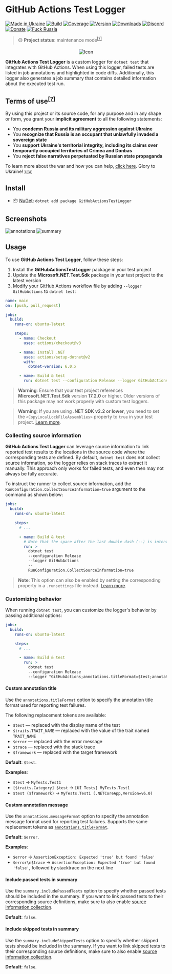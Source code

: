 # GitHub Actions Test Logger

[![Made in Ukraine](https://img.shields.io/badge/made_in-ukraine-ffd700.svg?labelColor=0057b7)](https://tyrrrz.me/ukraine)
[![Build](https://img.shields.io/github/actions/workflow/status/Tyrrrz/GitHubActionsTestLogger/main.yml?branch=master)](https://github.com/Tyrrrz/GitHubActionsTestLogger/actions)
[![Coverage](https://img.shields.io/codecov/c/github/Tyrrrz/GitHubActionsTestLogger/master)](https://codecov.io/gh/Tyrrrz/GitHubActionsTestLogger)
[![Version](https://img.shields.io/nuget/v/GitHubActionsTestLogger.svg)](https://nuget.org/packages/GitHubActionsTestLogger)
[![Downloads](https://img.shields.io/nuget/dt/GitHubActionsTestLogger.svg)](https://nuget.org/packages/GitHubActionsTestLogger)
[![Discord](https://img.shields.io/discord/869237470565392384?label=discord)](https://discord.gg/2SUWKFnHSm)
[![Donate](https://img.shields.io/badge/donate-$$$-8a2be2.svg)](https://tyrrrz.me/donate)
[![Fuck Russia](https://img.shields.io/badge/fuck-russia-e4181c.svg?labelColor=000000)](https://twitter.com/tyrrrz/status/1495972128977571848)

> 🟡 **Project status**: maintenance mode<sup>[[?]](https://github.com/Tyrrrz/.github/blob/master/docs/project-status.md)</sup>

<p align="center">
    <img src="favicon.png" alt="Icon" />
</p>

**GitHub Actions Test Logger** is a custom logger for `dotnet test` that integrates with GitHub Actions.
When using this logger, failed tests are listed in job annotations and highlighted in code diffs.
Additionally, this logger also generates a job summary that contains detailed information about the executed test run.

## Terms of use<sup>[[?]](https://github.com/Tyrrrz/.github/blob/master/docs/why-so-political.md)</sup>

By using this project or its source code, for any purpose and in any shape or form, you grant your **implicit agreement** to all the following statements:

- You **condemn Russia and its military aggression against Ukraine**
- You **recognize that Russia is an occupant that unlawfully invaded a sovereign state**
- You **support Ukraine's territorial integrity, including its claims over temporarily occupied territories of Crimea and Donbas**
- You **reject false narratives perpetuated by Russian state propaganda**

To learn more about the war and how you can help, [click here](https://tyrrrz.me/ukraine). Glory to Ukraine! 🇺🇦

## Install

- 📦 [NuGet](https://nuget.org/packages/GitHubActionsTestLogger): `dotnet add package GitHubActionsTestLogger`

## Screenshots

![annotations](.assets/annotations.png)
![summary](.assets/summary.png)

## Usage

To use **GitHub Actions Test Logger**, follow these steps:

1. Install the **GitHubActionsTestLogger** package in your test project
2. Update the **Microsoft.NET.Test.Sdk** package in your test project to the latest version
3. Modify your GitHub Actions workflow file by adding `--logger GitHubActions` to `dotnet test`:

```yaml
name: main
on: [push, pull_request]

jobs:
  build:
    runs-on: ubuntu-latest

    steps:
      - name: Checkout
        uses: actions/checkout@v3

      - name: Install .NET
        uses: actions/setup-dotnet@v2
        with:
          dotnet-version: 6.0.x

      - name: Build & test
        run: dotnet test --configuration Release --logger GitHubActions
```

> **Warning**:
> Ensure that your test project references **Microsoft.NET.Test.Sdk** version **17.2.0** or higher.
> Older versions of this package may not work properly with custom test loggers.

> **Warning**:
> If you are using **.NET SDK v2.2 or lower**, you need to set the `<CopyLocalLockFileAssemblies>` property to `true` in your test project.
> [Learn more](https://github.com/Tyrrrz/GitHubActionsTestLogger/issues/5#issuecomment-648431667).

### Collecting source information

**GitHub Actions Test Logger** can leverage source information to link reported test results to the locations in the source code where the corresponding tests are defined.
By default, `dotnet test` does not collect source information, so the logger relies on stack traces to extract it manually.
This approach only works for failed tests, and even then may not always be fully accurate.

To instruct the runner to collect source information, add the `RunConfiguration.CollectSourceInformation=true` argument to the command as shown below:

```yml
jobs:
  build:
    runs-on: ubuntu-latest

    steps:
      # ...

      - name: Build & test
        # Note that the space after the last double dash (--) is intentional
        run: >
          dotnet test
          --configuration Release
          --logger GitHubActions
          --
          RunConfiguration.CollectSourceInformation=true
```

> **Note**:
> This option can also be enabled by setting the corresponding property in a `.runsettings` file instead.
> [Learn more](https://learn.microsoft.com/en-us/visualstudio/test/configure-unit-tests-by-using-a-dot-runsettings-file).

### Customizing behavior

When running `dotnet test`, you can customize the logger's behavior by passing additional options:

```yml
jobs:
  build:
    runs-on: ubuntu-latest

    steps:
      # ...

      - name: Build & test
        run: >
          dotnet test
          --configuration Release
          --logger "GitHubActions;annotations.titleFormat=$test;annotations.messageFormat=$error"
```

#### Custom annotation title

Use the `annotations.titleFormat` option to specify the annotation title format used for reporting test failures.

The following replacement tokens are available:

- `$test` — replaced with the display name of the test
- `$traits.TRAIT_NAME` — replaced with the value of the trait named `TRAIT_NAME`
- `$error` — replaced with the error message
- `$trace` — replaced with the stack trace
- `$framework` — replaced with the target framework

**Default**: `$test`.

**Examples**:

- `$test` → `MyTests.Test1`
- `[$traits.Category] $test` → `[UI Tests] MyTests.Test1`
- `$test ($framework)` → `MyTests.Test1 (.NETCoreApp,Version=v6.0)`

#### Custom annotation message

Use the `annotations.messageFormat` option to specify the annotation message format used for reporting test failures.
Supports the same replacement tokens as [`annotations.titleFormat`](#custom-annotation-title).

**Default**: `$error`.

**Examples**:

- `$error` → `AssertionException: Expected 'true' but found 'false'`
- `$error\n$trace` → `AssertionException: Expected 'true' but found 'false'`, followed by stacktrace on the next line

#### Include passed tests in summary

Use the `summary.includePassedTests` option to specify whether passed tests should be included in the summary.
If you want to link passed tests to their corresponding source definitions, make sure to also enable [source information collection](#collecting-source-information).

**Default**: `false`.

#### Include skipped tests in summary

Use the `summary.includeSkippedTests` option to specify whether skipped tests should be included in the summary.
If you want to link skipped tests to their corresponding source definitions, make sure to also enable [source information collection](#collecting-source-information).

**Default**: `false`.